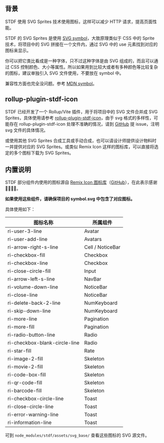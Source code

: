 ## 背景

STDF 使用 SVG Sprites 技术使用图标，这样可以减少 HTTP 请求，提高页面性能。

STDF 的 SVG Sprites 是使用 [SVG symbol](https://developer.mozilla.org/en-US/docs/Web/SVG/Element/symbol)，大致原理类似于 CSS 中的 Sprite 技术，将项目中的 SVG 拼接在一个文件内，通过 SVG 中的 use 元素找到对应的图标来显示。

你可以把它类比看成是一种字体，只不过这种字体是由 SVG 组成的，而且可以通过 CSS 控制颜色、大小等属性。所以如果用到比较大或者有多种颜色等比较复杂的图标，建议单独引入 SVG 文件使用，不要放在 symbol 中。

兼容性方面也完全没问题。参考 [MDN symbol](https://developer.mozilla.org/en-US/docs/Web/SVG/Element/symbol#browser_compatibility)。

## rollup-plugin-stdf-icon

STDF 已经开发了一个 Rollup/Vite 插件，用于将项目中的 SVG 文件合并成 SVG Sprites，具体使用请参考 [rollup-plugin-stdf-icon](https://www.npmjs.com/package/rollup-plugin-stdf-icon)，由于 svg 格式的多样性，可能存在 rollup-plugin-stdf-icon 处理不准确的情况，请到 [GitHub](https://github.com/any-tdf/stdf/issues) 提 issue，注明 svg 文件的具体情况。

或使用其他 SVG Sprites 合成工具或手动合成，也可以请设计师提供设计物料时一并提供对应的 SVG Sprites。或类似 Remix Icon 这样的图标库，可以直接将选定的多个图标下载为 SVG Sprites。

## 内置说明

STDF 部分组件内使用的图标源自 [Remix Icon 图标库](https://remixicon.com)（[GitHub](https://github.com/Remix-Design/remixicon)），在此表示感谢 🙏🏻🙏🏻。

**如果使用这些组件，请确保项目的 symbol.svg 中包含了对应图标。**

具体使用如下：

| 图标名称                      | 所属组件         |
| ----------------------------- | ---------------- |
| ri-user-3-line                | Avatar           |
| ri-user-add-line              | Avatars          |
| ri-arrow-right-s-line         | Cell / NoticeBar |
| ri-checkbox-fill              | Checkbox         |
| ri-checkbox-line              | Checkbox         |
| ri-close-circle-fill          | Input            |
| ri-arrow-left-s-line          | NavBar           |
| ri-volume-down-line           | NoticeBar        |
| ri-close-line                 | NoticeBar        |
| ri-delete-back-2-line         | NumKeyboard      |
| ri-skip-down-line             | NumKeyboard      |
| ri-more-line                  | Pagination       |
| ri-more-fill                  | Pagination       |
| ri-radio-button-line          | Radio            |
| ri-checkbox-blank-circle-line | Radio            |
| ri-star-fill                  | Rate             |
| ri-image-2-fill               | Skeleton         |
| ri-movie-2-fill               | Skeleton         |
| ri-code-box-fill              | Skeleton         |
| ri-qr-code-fill               | Skeleton         |
| ri-barcode-fill               | Skeleton         |
| ri-checkbox-circle-line       | Toast            |
| ri-close-circle-line          | Toast            |
| ri-error-warning-line         | Toast            |
| ri-information-line           | Toast            |

可到 `node_modules/stdf/assets/svg_base/` 查看这些图标的 SVG 源文件。
